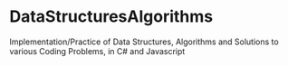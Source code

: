 # DataStructuresAlgorithms
Implementation/Practice of Data Structures, Algorithms and Solutions to various Coding Problems, in C# and Javascript
